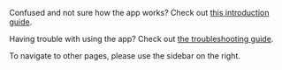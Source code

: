 Confused and not sure how the app works? Check out [this introduction guide](https://github.com/Tyrrrz/LightBulb/wiki/How-LightBulb-works).

Having trouble with using the app? Check out [the troubleshooting guide](https://github.com/Tyrrrz/LightBulb/wiki/Troubleshooting).

To navigate to other pages, please use the sidebar on the right.